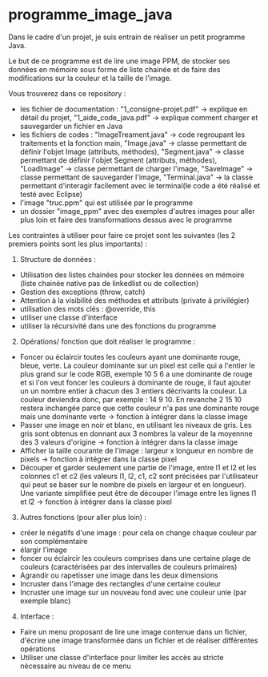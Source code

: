 # programme_image_java

Dans le cadre d'un projet, je suis entrain de réaliser un petit programme Java. 

Le but de ce programme est de lire une image PPM, de stocker ses données en mémoire sous forme de liste chainée et de faire des modifications sur la couleur et la taille de l'image. 

Vous trouverez dans ce repository : 
* les fichier de documentation : "1_consigne-projet.pdf" -> explique en détail du projet, "1_aide_code_java.pdf" -> explique comment charger et sauvegarder un fichier en Java
* les fichiers de codes : "ImageTreament.java" -> code regroupant les traitements et la fonction main, "Image.java" -> classe permettant de définir l'objet Image (attributs, méthodes),  "Segment.java" -> classe permettant de définir l'objet Segment (attributs, méthodes), "LoadImage" -> classe permettant de charger l'image, "SaveImage" -> classe permettant de sauvegarder l'image, "Terminal.java" -> la classe permettant d'interagir facilement avec le terminal(le code a été réalisé et testé avec Eclipse)
* l'image "truc.ppm" qui est utilisée par le programme 
* un dossier "image_ppm" avec des exemples d'autres images pour aller plus loin et faire des transformations dessus avec le programme

Les contraintes à utiliser pour faire ce projet sont les suivantes (les 2 premiers points sont les plus importants) : 

1. Structure de données : 
* Utilisation des listes chainées pour stocker les données en mémoire (liste chainée native pas de linkedlist ou de collection)
* Gestion des exceptions (throw, catch)
* Attention à la visibilité des méthodes et attributs (private à privilégier)
* utilisation des mots clés : @override, this
* utiliser une classe d'interface
* utiliser la récursivité dans une des fonctions du programme

2. Opérations/ fonction que doit réaliser le programme : 
* Foncer ou éclaircir toutes les couleurs ayant une dominante rouge, bleue, verte. La couleur dominante sur un pixel est celle qui a l'entier le plus grand sur le code RGB, exemple 10 5 6 a une dominante de rouge et si l'on veut foncer les couleurs à dominante de rouge, il faut ajouter un un nombre entier à chacun des 3 entiers décrivants la couleur. La couleur deviendra donc, par exemple : 14 9 10. En revanche 2 15 10 restera inchangée parce que cette couleur n'a pas une dominante rouge mais une dominante verte -> fonction à intégrer dans la classe image 
* Passer une image en noir et blanc, en utilisant les niveaux de gris. Les gris sont obtenus en donnant aux 3 nombres la valeur de la moyennne des 3 valeurs d'origine -> fonction à intégrer dans la classe image 
* Afficher la taille courante de l'image : largeur x longueur en nombre de pixels -> fonction à intégrer dans la classe pixel
* Découper et garder seulement une partie de l'image, entre l1 et l2 et les colonnes c1 et c2 (les valeurs l1, l2, c1, c2 sont précisées par l'utilisateur qui peut se baser sur le nombre de pixels en largeur et en longueur). Une variante simplifiée peut être de découper l'image entre les lignes l1 et l2 -> fonction à intégrer dans la classe pixel

3. Autres fonctions (pour aller plus loin) : 
* créer le négatifs d'une image : pour cela on change chaque couleur par son complémentaire
* élargir l'image
* foncer ou éclaircir les couleurs comprises dans une certaine plage de couleurs (caractérisées par des intervalles de couleurs primaires) 
* Agrandir ou rapetisser une image dans les deux dimensions
* Incruster dans l'image des rectangles d'une certaine couleur 
* Incruster une image sur un nouveau fond avec une couleur unie (par exemple blanc)

4. Interface : 
* Faire un menu proposant de lire une image contenue dans un fichier, d'écrire une image transformée dans un fichier et de réaliser différentes opérations
* Utiliser une classe d'interface pour limiter les accès au stricte nécessaire au niveau de ce menu 
